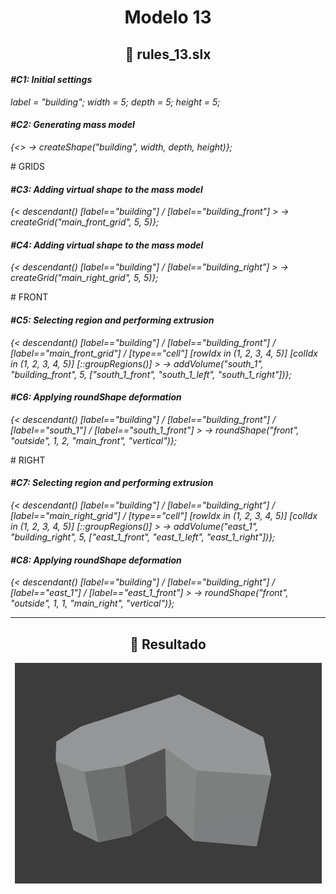 <h1 align="center">Modelo 13</h2>

<h2 align="center">📝 rules_13.slx</h2>

#### **_\#C1: Initial settings_**

_label = "building"; width = 5; depth = 5; height = 5;_

#### **_\#C2: Generating mass model_**

_{<> -> createShape("building", width, depth, height)};_

\# GRIDS

#### **_\#C3: Adding virtual shape to the mass model_**

_{< descendant() [label=="building"] / [label=="building_front"] > -> createGrid("main_front_grid", 5, 5)};_

#### **_\#C4: Adding virtual shape to the mass model_**

_{< descendant() [label=="building"] / [label=="building_right"] > -> createGrid("main_right_grid", 5, 5)};_

\# FRONT

#### **_\#C5: Selecting region and performing extrusion_**

_{< descendant() [label=="building"] / [label=="building_front"] / [label=="main_front_grid"] / [type=="cell"] [rowIdx in (1, 2, 3, 4, 5)] [colIdx in (1, 2, 3, 4, 5)] [::groupRegions()] > -> addVolume("south_1", "building_front", 5, ["south_1_front", "south_1_left", "south_1_right"])};_

#### **_\#C6: Applying roundShape deformation_**

_{< descendant() [label=="building"] / [label=="building_front"] / [label=="south_1"] / [label=="south_1_front"] > -> roundShape("front", "outside", 1, 2, "main_front", "vertical")};_

\# RIGHT

#### **_\#C7: Selecting region and performing extrusion_**

_{< descendant() [label=="building"] / [label=="building_right"] / [label=="main_right_grid"] / [type=="cell"] [rowIdx in (1, 2, 3, 4, 5)] [colIdx in (1, 2, 3, 4, 5)] [::groupRegions()] > -> addVolume("east_1", "building_right", 5, ["east_1_front", "east_1_left", "east_1_right"])};_

#### **_\#C8: Applying roundShape deformation_**

_{< descendant() [label=="building"] / [label=="building_right"] / [label=="east_1"] / [label=="east_1_front"] > -> roundShape("front", "outside", 1, 1, "main_right", "vertical")};_

---

<h2 align="center">🏢 Resultado</h2>

<div align="center">
  <img src="modelo_13.png" alt="Modelo 13">
</div>
